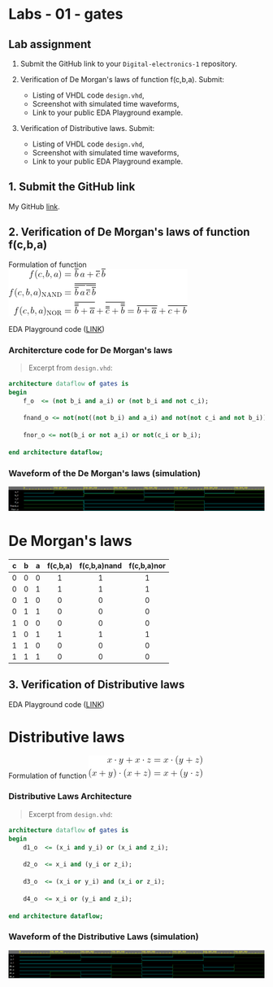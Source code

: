 # Labs - 01 - gates

## Lab assignment

1. Submit the GitHub link to your `Digital-electronics-1` repository.

2. Verification of De Morgan's laws of function f(c,b,a). Submit:
    * Listing of VHDL code `design.vhd`,
    * Screenshot with simulated time waveforms,
    * Link to your public EDA Playground example.

3. Verification of Distributive laws. Submit:
    * Listing of VHDL code `design.vhd`,
    * Screenshot with simulated time waveforms,
    * Link to your public EDA Playground example.

## 1. Submit the GitHub link
My GitHub [link](https://github.com/SimonCieslar/Digital-electronics-1).

## 2. Verification of De Morgan's laws of function f(c,b,a)
Formulation of function
![DeMorgan](Images/DeMorganLaws.gif)

EDA Playground code ([LINK](https://www.edaplayground.com/x/8PuF))


### **Architercture code for De Morgan's laws**
> Excerpt from `design.vhd`:
```vhdl
architecture dataflow of gates is
begin
    f_o  <= (not b_i and a_i) or (not b_i and not c_i);
    
    fnand_o <= not(not((not b_i) and a_i) and not(not c_i and not b_i));
    
    fnor_o <= not(b_i or not a_i) or not(c_i or b_i);

end architecture dataflow;
```

### **Waveform of the De Morgan's laws (simulation)**
![DeMorganWaveform](Images/DeMorganWaveform.png)


# De Morgan's laws

| **c** | **b** |**a** | **f(c,b,a)** | **f(c,b,a)nand** | **f(c,b,a)nor** |
| :-: | :-: | :-: | :-: | :-: | :-: |
|  0  |  0  |  0  |  1  |  1  |  1  | 
|  0  |  0  |  1  |  1  |  1  |  1  |   
|  0  |  1  |  0  |  0  |  0  |  0  |    
|  0  |  1  |  1  |  0  |  0  |  0  |     
|  1  |  0  |  0  |  0  |  0  |  0  |   
|  1  |  0  |  1  |  1  |  1  |  1  |   
|  1  |  1  |  0  |  0  |  0  |  0  |    
|  1  |  1  |  1  |  0  |  0  |  0  |  


## 3. Verification of Distributive laws

EDA Playground code ([LINK](https://www.edaplayground.com/x/wQEb))

# Distributive laws
Formulation of function
![DistributivesLaws](Images/DistributivesLaws.png)

### **Distributive Laws Architecture**
> Excerpt from `design.vhd`:
```vhdl
architecture dataflow of gates is
begin
    d1_o  <= (x_i and y_i) or (x_i and z_i);
    
    d2_o  <= x_i and (y_i or z_i);
    
    d3_o  <= (x_i or y_i) and (x_i or z_i);
    
    d4_o  <= x_i or (y_i and z_i);
   
end architecture dataflow;
```
### **Waveform of the Distributive Laws (simulation)**
![DistributiveLawsWaveform](Images/DistributiveLawsWaveform.png)

